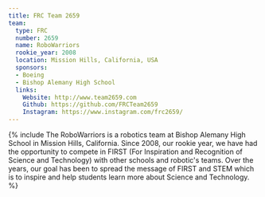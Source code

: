 ```yaml
---
title: FRC Team 2659
team:
  type: FRC
  number: 2659
  name: RoboWarriors
  rookie_year: 2008
  location: Mission Hills, California, USA
  sponsors:
  - Boeing
  - Bishop Alemany High School
  links:
    Website: http://www.team2659.com
    Github: https://github.com/FRCTeam2659
    Instagram: https://www.instagram.com/frc2659/
---
```


{% include The RoboWarriors is a robotics team at Bishop Alemany High School in Mission Hills, California. Since 2008, our rookie year, we have had the opportunity to compete in FIRST (For Inspiration and Recognition of Science and Technology) with other schools and robotic's teams. Over the years, our goal has been to spread the message of FIRST and STEM which is to inspire and help students learn more about Science and Technology.  %}
